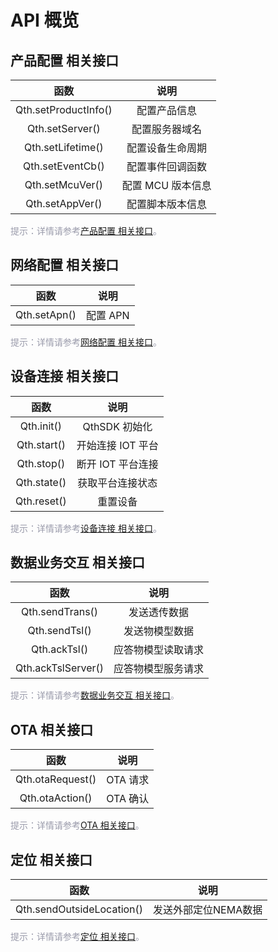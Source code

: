 <!--
 * @Author: mack.zhang@quectel.com mack.zhang@quectel.com
 * @Date: 2025-04-18 10:14:21
 * @LastEditors: mack.zhang@quectel.com mack.zhang@quectel.com
 * @LastEditTime: 2025-04-24 10:04:04
 * @FilePath: \quec-doc-web\docs\zh\deviceDevelop\DeviceAccessPlan\cellular\QuecPython\api\quecpython-api-01.md
 * @Description: 这是默认设置,请设置`customMade`, 打开koroFileHeader查看配置 进行设置: https://github.com/OBKoro1/koro1FileHeader/wiki/%E9%85%8D%E7%BD%AE
-->
# API 概览

## **产品配置 相关接口**

|         函数         |       说明        |
| :------------------: | :---------------: |
| Qth.setProductInfo() |   配置产品信息    |
|   Qth.setServer()    |  配置服务器域名   |
|  Qth.setLifetime()   | 配置设备生命周期  |
|   Qth.setEventCb()   | 配置事件回调函数  |
|   Qth.setMcuVer()    | 配置 MCU 版本信息 |
|   Qth.setAppVer()    | 配置脚本版本信息  |

<span style='color:#999AAA'>提示：详情请参考[产品配置 相关接口](/deviceDevelop/DeviceAccessPlan/cellular/QuecPython/api/quecpython-api-02)。</span>

## **网络配置 相关接口**

|     函数     |   说明   |
| :----------: | :------: |
| Qth.setApn() | 配置 APN |

<span style='color:#999AAA'>提示：详情请参考[网络配置 相关接口](/deviceDevelop/DeviceAccessPlan/cellular/QuecPython/api/quecpython-api-03)。</span>

## **设备连接 相关接口**

|    函数     |       说明        |
| :---------: | :---------------: |
| Qth.init()  |   QthSDK 初始化   |
| Qth.start() | 开始连接 IOT 平台 |
| Qth.stop()  | 断开 IOT 平台连接 |
| Qth.state() | 获取平台连接状态  |
| Qth.reset() |     重置设备      |

<span style='color:#999AAA'>提示：详情请参考[设备连接 相关接口](/deviceDevelop/DeviceAccessPlan/cellular/QuecPython/api/quecpython-api-04)。</span>

## **数据业务交互 相关接口**

|        函数        |        说明        |
| :----------------: | :----------------: |
|  Qth.sendTrans()   |    发送透传数据    |
|   Qth.sendTsl()    |   发送物模型数据   |
|    Qth.ackTsl()    | 应答物模型读取请求 |
| Qth.ackTslServer() | 应答物模型服务请求 |

<span style='color:#999AAA'>提示：详情请参考[数据业务交互 相关接口](/deviceDevelop/DeviceAccessPlan/cellular/QuecPython/api/quecpython-api-05)。</span>

## **OTA 相关接口**

|       函数       |   说明   |
| :--------------: | :------: |
| Qth.otaRequest() | OTA 请求 |
| Qth.otaAction()  | OTA 确认 |

<span style='color:#999AAA'>提示：详情请参考[OTA 相关接口](/deviceDevelop/DeviceAccessPlan/cellular/QuecPython/api/quecpython-api-06)。</span>


## **定位 相关接口**

|                函数                 |  说明   |
| :---------------------------------: | :-----: |
| Qth.sendOutsideLocation() | 发送外部定位NEMA数据 |

<span style='color:#999AAA'>提示：详情请参考[定位 相关接口](/deviceDevelop/DeviceAccessPlan/cellular/QuecPython/api/quecpython-api-07)。</span>
